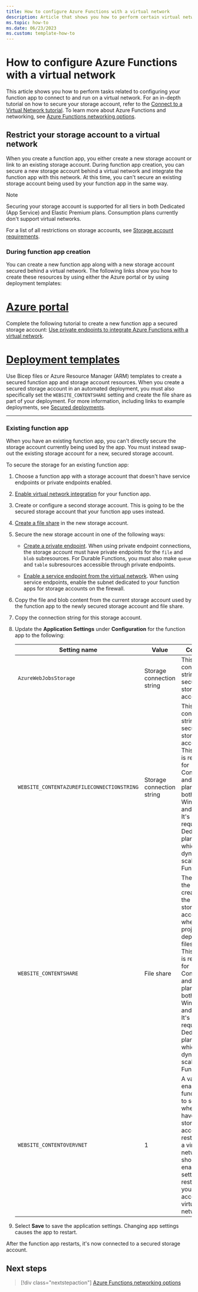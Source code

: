```yaml
---
title: How to configure Azure Functions with a virtual network
description: Article that shows you how to perform certain virtual networking tasks for Azure Functions.
ms.topic: how-to
ms.date: 06/23/2023
ms.custom: template-how-to
---
```


# How to configure Azure Functions with a virtual network

This article shows you how to perform tasks related to configuring your function app to connect to and run on a virtual network. For an in-depth tutorial on how to secure your storage account, refer to the [Connect to a Virtual Network tutorial](functions-create-vnet.md). To learn more about Azure Functions and networking, see [Azure Functions networking options](functions-networking-options.md).

## Restrict your storage account to a virtual network 

When you create a function app, you either create a new storage account or link to an existing storage account. During function app creation, you can secure a new storage account behind a virtual network and integrate the function app with this network. At this time, you can't secure an existing storage account being used by your function app in the same way. 

> [!NOTE]  
> Securing your storage account is supported for all tiers in both Dedicated (App Service) and Elastic Premium plans. Consumption plans currently don't support virtual networks.

For a list of all restrictions on storage accounts, see [Storage account requirements](storage-considerations.md#storage-account-requirements).

### During function app creation 

You can create a new function app along with a new storage account secured behind a virtual network. The following links show you how to create these resources by using either the Azure portal or by using deployment templates:  

# [Azure portal](#tab/portal)

Complete the following tutorial to create a new function app a secured storage account: [Use private endpoints to integrate Azure Functions with a virtual network](functions-create-vnet.md).

# [Deployment templates](#tab/templates)

Use Bicep files or Azure Resource Manager (ARM) templates to create a secured function app and storage account resources. When you create a secured storage account in an automated deployment, you must also specifically set the `WEBSITE_CONTENTSHARE` setting and create the file share as part of your deployment. For more information, including links to example deployments, see [Secured deployments](functions-infrastructure-as-code.md#secured-deployments). 

---

### Existing function app

When you have an existing function app, you can't directly secure the storage account currently being used by the app. You must instead swap-out the existing storage account for a new, secured storage account. 

To secure the storage for an existing function app: 

1. Choose a function app with a storage account that doesn't have service endpoints or private endpoints enabled.

1. [Enable virtual network integration](./functions-networking-options.md#enable-virtual-network-integration) for your function app.

1. Create or configure a second storage account. This is going to be the secured storage account that your function app uses instead.

1. [Create a file share](../storage/files/storage-how-to-create-file-share.md#create-a-file-share) in the new storage account.

1. Secure the new storage account in one of the following ways:

    * [Create a private endpoint](../storage/common/storage-private-endpoints.md#creating-a-private-endpoint). When using private endpoint connections, the storage account must have private endpoints for the `file` and `blob` subresources. For Durable Functions, you must also make `queue` and `table` subresources accessible through private endpoints.

    * [Enable a service endpoint from the virtual network](../storage/common/storage-network-security.md#grant-access-from-a-virtual-network). When using service endpoints, enable the subnet dedicated to your function apps for storage accounts on the firewall.

1. Copy the file and blob content from the current storage account used by the function app to the newly secured storage account and file share.

1. Copy the connection string for this storage account.

1. Update the **Application Settings** under **Configuration** for the function app to the following:

    | Setting name | Value | Comment |
    |----|----|----|
    | `AzureWebJobsStorage`| Storage connection string | This is the connection string for a secured storage account. |
    | `WEBSITE_CONTENTAZUREFILECONNECTIONSTRING` |  Storage connection string | This is the connection string for a secured storage account. This setting is required for Consumption and Premium plan apps on both Windows and Linux. It's not required for Dedicated plan apps, which aren't dynamically scaled by Functions. |
    | `WEBSITE_CONTENTSHARE` | File share | The name of the file share created in the secured storage account where the project deployment files reside. This setting is required for Consumption and Premium plan apps on both Windows and Linux. It's not required for Dedicated plan apps, which aren't dynamically scaled by Functions. |
    | `WEBSITE_CONTENTOVERVNET` | 1 | A value of 1 enables your function app to scale when you have your storage account restricted to a virtual network. You should enable this setting when restricting your storage account to a virtual network. |

1. Select **Save** to save the application settings. Changing app settings causes the app to restart.  

After the function app restarts, it's now connected to a secured storage account.

## Next steps

> [!div class="nextstepaction"]
> [Azure Functions networking options](functions-networking-options.md)
